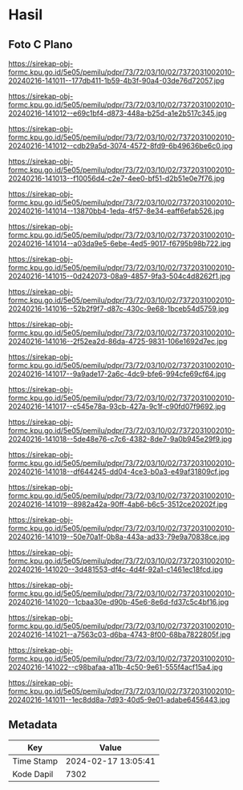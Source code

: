 # Hasil

## Foto C Plano

https://sirekap-obj-formc.kpu.go.id/5e05/pemilu/pdpr/73/72/03/10/02/7372031002010-20240216-141011--177db411-1b59-4b3f-90a4-03de76d72057.jpg

https://sirekap-obj-formc.kpu.go.id/5e05/pemilu/pdpr/73/72/03/10/02/7372031002010-20240216-141012--e69c1bf4-d873-448a-b25d-a1e2b517c345.jpg

https://sirekap-obj-formc.kpu.go.id/5e05/pemilu/pdpr/73/72/03/10/02/7372031002010-20240216-141012--cdb29a5d-3074-4572-8fd9-6b49636be6c0.jpg

https://sirekap-obj-formc.kpu.go.id/5e05/pemilu/pdpr/73/72/03/10/02/7372031002010-20240216-141013--f10056d4-c2e7-4ee0-bf51-d2b51e0e7f76.jpg

https://sirekap-obj-formc.kpu.go.id/5e05/pemilu/pdpr/73/72/03/10/02/7372031002010-20240216-141014--13870bb4-1eda-4f57-8e34-eaff6efab526.jpg

https://sirekap-obj-formc.kpu.go.id/5e05/pemilu/pdpr/73/72/03/10/02/7372031002010-20240216-141014--a03da9e5-6ebe-4ed5-9017-f6795b98b722.jpg

https://sirekap-obj-formc.kpu.go.id/5e05/pemilu/pdpr/73/72/03/10/02/7372031002010-20240216-141015--0d242073-08a9-4857-9fa3-504c4d8262f1.jpg

https://sirekap-obj-formc.kpu.go.id/5e05/pemilu/pdpr/73/72/03/10/02/7372031002010-20240216-141016--52b2f9f7-d87c-430c-9e68-1bceb54d5759.jpg

https://sirekap-obj-formc.kpu.go.id/5e05/pemilu/pdpr/73/72/03/10/02/7372031002010-20240216-141016--2f52ea2d-86da-4725-9831-106e1692d7ec.jpg

https://sirekap-obj-formc.kpu.go.id/5e05/pemilu/pdpr/73/72/03/10/02/7372031002010-20240216-141017--9a9ade17-2a6c-4dc9-bfe6-994cfe69cf64.jpg

https://sirekap-obj-formc.kpu.go.id/5e05/pemilu/pdpr/73/72/03/10/02/7372031002010-20240216-141017--c545e78a-93cb-427a-9c1f-c90fd07f9692.jpg

https://sirekap-obj-formc.kpu.go.id/5e05/pemilu/pdpr/73/72/03/10/02/7372031002010-20240216-141018--5de48e76-c7c6-4382-8de7-9a0b945e29f9.jpg

https://sirekap-obj-formc.kpu.go.id/5e05/pemilu/pdpr/73/72/03/10/02/7372031002010-20240216-141018--df644245-dd04-4ce3-b0a3-e49af31809cf.jpg

https://sirekap-obj-formc.kpu.go.id/5e05/pemilu/pdpr/73/72/03/10/02/7372031002010-20240216-141019--8982a42a-90ff-4ab6-b6c5-3512ce20202f.jpg

https://sirekap-obj-formc.kpu.go.id/5e05/pemilu/pdpr/73/72/03/10/02/7372031002010-20240216-141019--50e70a1f-0b8a-443a-ad33-79e9a70838ce.jpg

https://sirekap-obj-formc.kpu.go.id/5e05/pemilu/pdpr/73/72/03/10/02/7372031002010-20240216-141020--3d481553-df4c-4d4f-92a1-c1461ec18fcd.jpg

https://sirekap-obj-formc.kpu.go.id/5e05/pemilu/pdpr/73/72/03/10/02/7372031002010-20240216-141020--1cbaa30e-d90b-45e6-8e6d-fd37c5c4bf16.jpg

https://sirekap-obj-formc.kpu.go.id/5e05/pemilu/pdpr/73/72/03/10/02/7372031002010-20240216-141021--a7563c03-d6ba-4743-8f00-68ba7822805f.jpg

https://sirekap-obj-formc.kpu.go.id/5e05/pemilu/pdpr/73/72/03/10/02/7372031002010-20240216-141022--c98bafaa-a11b-4c50-9e61-555f4acf15a4.jpg

https://sirekap-obj-formc.kpu.go.id/5e05/pemilu/pdpr/73/72/03/10/02/7372031002010-20240216-141011--1ec8dd8a-7d93-40d5-9e01-adabe6456443.jpg


## Metadata

| Key        | Value               |
| ---------- | ------------------- |
| Time Stamp | 2024-02-17 13:05:41 |
| Kode Dapil | 7302                |



